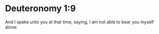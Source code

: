 # Deuteronomy 1:9

And I spake unto you at that time, saying, I am not able to bear you myself alone: